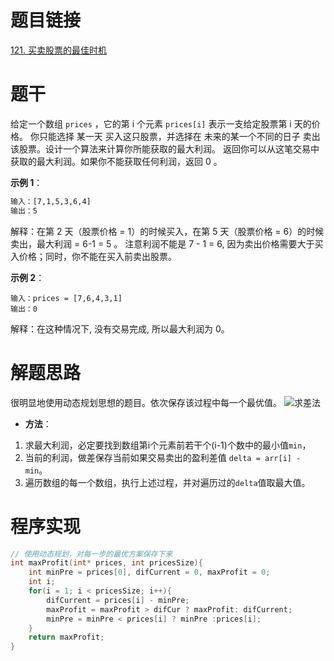 # 题目链接
[121. 买卖股票的最佳时机](https://leetcode.cn/problems/best-time-to-buy-and-sell-stock/)

# 题干
给定一个数组 `prices` ，它的第 i 个元素 `prices[i]` 表示一支给定股票第 i 天的价格。
你只能选择 某一天 买入这只股票，并选择在 未来的某一个不同的日子 卖出该股票。设计一个算法来计算你所能获取的最大利润。
返回你可以从这笔交易中获取的最大利润。如果你不能获取任何利润，返回 0 。

**示例 1**：
```bash
输入：[7,1,5,3,6,4]
输出：5
```
解释：在第 2 天（股票价格 = 1）的时候买入，在第 5 天（股票价格 = 6）的时候卖出，最大利润 = 6-1 = 5 。
注意利润不能是 7 - 1 = 6, 因为卖出价格需要大于买入价格；同时，你不能在买入前卖出股票。

**示例 2**：
```
输入：prices = [7,6,4,3,1]
输出：0
```
解释：在这种情况下, 没有交易完成, 所以最大利润为 0。
 
# 解题思路
很明显地使用动态规划思想的题目。依次保存该过程中每一个最优值。
![求差法](Pic/01%20买卖股票.gif)

- **方法**：
1. 求最大利润，必定要找到数组第i个元素前若干个(i-1)个数中的最小值`min`，
2. 当前的利润，做差保存当前如果交易卖出的盈利差值 `delta = arr[i] - min`。
3. 遍历数组的每一个数组，执行上述过程，并对遍历过的`delta`值取最大值。

# 程序实现
```c
// 使用动态规划，对每一步的最优方案保存下来
int maxProfit(int* prices, int pricesSize){
    int minPre = prices[0], difCurrent = 0, maxProfit = 0;
    int i;
    for(i = 1; i < pricesSize; i++){
        difCurrent = prices[i] - minPre; 
        maxProfit = maxProfit > difCur ? maxProfit: difCurrent;
        minPre = minPre < prices[i] ? minPre :prices[i]; 
    }
    return maxProfit;
}
```